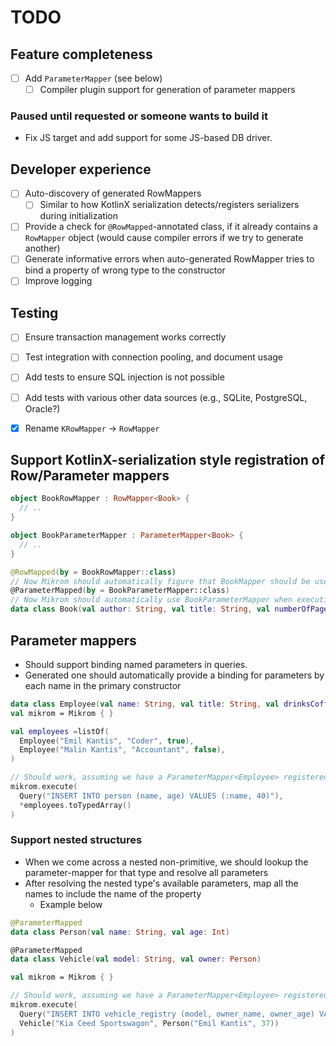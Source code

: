 # TODO
## Feature completeness
- [ ] Add `ParameterMapper` (see below)
  - [ ] Compiler plugin support for generation of parameter mappers

### Paused until requested or someone wants to build it
- Fix JS target and add support for some JS-based DB driver.

## Developer experience
- [ ] Auto-discovery of generated RowMappers
  - [ ] Similar to how KotlinX serialization detects/registers serializers during initialization
- [ ] Provide a check for `@RowMapped`-annotated class, if it already contains a `RowMapper` object (would cause compiler errors if we try to generate another)
- [ ] Generate informative errors when auto-generated RowMapper tries to bind a property of wrong type to the constructor
- [ ] Improve logging

## Testing
- [ ] Ensure transaction management works correctly
- [ ] Test integration with connection pooling, and document usage
- [ ] Add tests to ensure SQL injection is not possible
- [ ] Add tests with various other data sources (e.g., SQLite, PostgreSQL, Oracle?)

- [x] Rename `KRowMapper` -> `RowMapper`

## Support KotlinX-serialization style registration of Row/Parameter mappers
```kotlin
object BookRowMapper : RowMapper<Book> {
  // ..
}

object BookParameterMapper : ParameterMapper<Book> {
  // ..
}

@RowMapped(by = BookRowMapper::class)
// Now Mikrom should automatically figure that BookMapper should be used when dealing with queries returning Book
@ParameterMapped(by = BookParameterMapper::class)
// Now Mikrom should automatically use BookParameterMapper when executing queries with Book-parameters.
data class Book(val author: String, val title: String, val numberOfPages: Int)

```


## Parameter mappers
- Should support binding named parameters in queries.
- Generated one should automatically provide a binding for parameters by each name in the primary constructor

```kotlin
data class Employee(val name: String, val title: String, val drinksCoffee: Boolean)
val mikrom = Mikrom { }

val employees =listOf(
  Employee("Emil Kantis", "Coder", true),
  Employee("Malin Kantis", "Accountant", false),
)

// Should work, assuming we have a ParameterMapper<Employee> registered somehow.
mikrom.execute(
  Query("INSERT INTO person (name, age) VALUES (:name, 40)"),
  *employees.toTypedArray()
)
```

### Support nested structures
- When we come across a nested non-primitive, we should lookup the parameter-mapper for that type and resolve all parameters
- After resolving the nested type's available parameters, map all the names to include the name of the property
  - Example below

```kotlin
@ParameterMapped
data class Person(val name: String, val age: Int)

@ParameterMapped
data class Vehicle(val model: String, val owner: Person)

val mikrom = Mikrom { }

// Should work, assuming we have a ParameterMapper<Employee> registered somehow.
mikrom.execute(
  Query("INSERT INTO vehicle_registry (model, owner_name, owner_age) VALUES (:model, :ownerName, :ownerAge)"),
  Vehicle("Kia Ceed Sportswagon", Person("Emil Kantis", 37))
)
```
